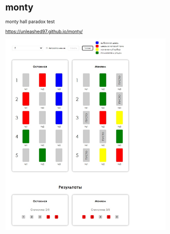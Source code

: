 # monty
monty hall paradox test

https://unleashed97.github.io/monty/

![Alt text](https://github.com/Unleashed97/monty/blob/master/external/monty.jpg "Главное окно")

